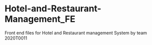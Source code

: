 # Hotel-and-Restaurant-Management_FE
Front end files for Hotel and Restaurant management System by team 2020T0011
